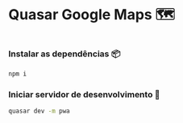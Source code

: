 # Quasar Google Maps 🗺️

#

### Instalar as dependências 📦

```bash
npm i
```

### Iniciar servidor de desenvolvimento 🚧

```bash
quasar dev -m pwa
```
